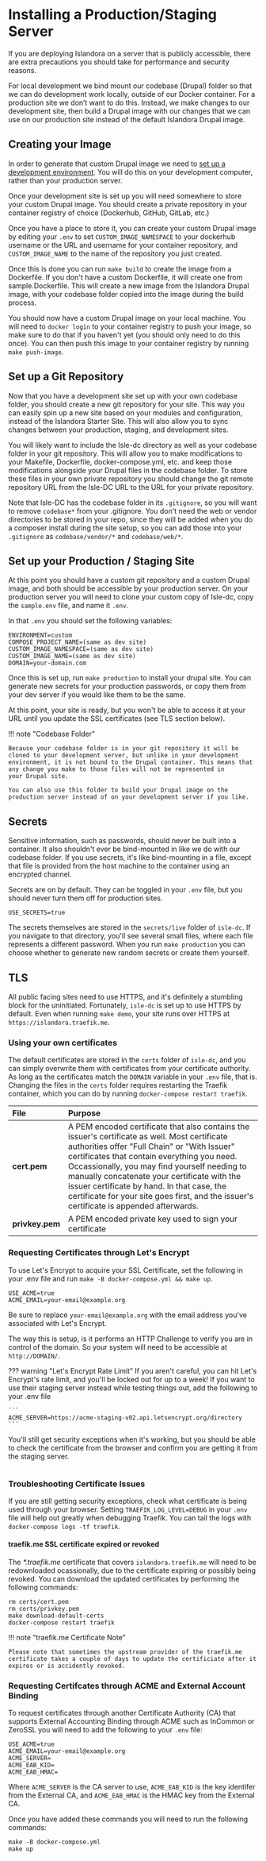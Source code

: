 # Installing a Production/Staging Server

If you are deploying Islandora on a server that is publicly accessible, there are extra precautions you should take for
performance and security reasons.

For local development we bind mount our codebase (Drupal) folder so that we can do development work locally, outside of 
our Docker container. For a production site we don’t want to do this. Instead, we make changes to our development site, 
then build a Drupal image with our changes that we can use on our production site instead of the default Islandora Drupal 
image.

## Creating your Image

In order to generate that custom Drupal image we need to [set up a development environment](../docker-local). You will do this 
on your development computer, rather than your production server.

Once your development site is set up you will need somewhere to store your custom Drupal image. You should create a private 
repository in your container registry of choice (Dockerhub, GitHub, GitLab, etc.)

Once you have a place to store it, you can create your custom Drupal image by editing your `.env` to set `CUSTOM_IMAGE_NAMESPACE` 
to your dockerhub username or the URL and username for your container repository, and `CUSTOM_IMAGE_NAME` to the name of the 
repository you just created.

Once this is done you can run `make build` to create the image from a Dockerfile. If you don't have a custom Dockerfile, it will 
create one from sample.Dockerfile. This will create a new image from the Islandora Drupal image, with your codebase folder copied 
into the image during the build process. 

You should now have a custom Drupal image on your local machine. You will need to `docker login` to your container registry to push 
your image, so make sure to do that if you haven't yet (you should only need to do this once). You can then push this image to your 
container registry by running `make push-image`. 

## Set up a Git Repository

Now that you have a development site set up with your own codebase folder, you should create a new git repository for your site. 
This way you can easily spin up a new site based on your modules and configuration, instead of the Islandora Starter Site. This will 
also allow you to sync changes between your production, staging, and development sites.

You will likely want to include the Isle-dc directory as well as your codebase folder in your git repository. This will allow you to make modifications to 
your Makefile, Dockerfile, docker-compose.yml, etc. and keep those modifications alongside your Drupal files in the codebase folder. 
To store these files in your own private repository you should change the git remote repository URL from the Isle-DC URL to the URL for your private repository.

Note that Isle-DC has the codebase folder in its `.gitignore`, so you will want to remove `codebase*` from your .gitignore. You don't need
the web or vendor directories to be stored in your repo, since they will be added when you do a composer install during the site setup,
so you can add those into your `.gitignore` as `codebase/vendor/*` and `codebase/web/*`.


## Set up your Production / Staging Site

At this point you should have a custom git repository and a custom Drupal image, and both should be accessible by your production server.
On your production server you will need to clone your custom copy of Isle-dc, copy the `sample.env` file, and name it `.env`. 

In that `.env` you should set the following variables:
```
ENVIRONMENT=custom
COMPOSE_PROJECT_NAME=(same as dev site)
CUSTOM_IMAGE_NAMESPACE=(same as dev site)
CUSTOM_IMAGE_NAME=(same as dev site)
DOMAIN=your-domain.com
```

Once this is set up, run `make production` to install your drupal site. You can generate new secrets for your production passwords, or 
copy them from your dev server if you would like them to be the same.

At this point, your site is ready, but you won't be able to access it at your URL until you update the SSL certificates (see TLS section below).

!!! note "Codebase Folder"

    Because your codebase folder is in your git repository it will be cloned to your development server, but unlike in your development
    environment, it is not bound to the Drupal container. This means that any change you make to those files will not be represented in 
    your Drupal site.
    
    You can also use this folder to build your Drupal image on the production server instead of on your development server if you like.

## Secrets

Sensitive information, such as passwords, should never be built into a container.  It also shouldn't ever be bind-mounted in like we
do with our codebase folder.  If you use secrets, it's like bind-mounting in a file, except that file is provided from the host machine
to the container using an encrypted channel.

Secrets are on by default. They can be toggled in your `.env` file, but you should never turn them off for production sites.

```
USE_SECRETS=true
```

The secrets themselves are stored in the `secrets/live` folder of `isle-dc`.  If you navigate to that directory, you'll see several small
files, where each file represents a different password. When you run `make production` you can choose whether to generate new random 
secrets or create them yourself.

## TLS

All public facing sites need to use HTTPS, and it's definitely a stumbling block for the uninitiated.  Fortunately, `isle-dc` is
set up to  use HTTPS by default.  Even when running `make demo`, your site runs over HTTPS at `https://islandora.traefik.me`.

### Using your own certificates

The default certificates are stored in the `certs` folder of `isle-dc`, and you can simply overwrite them with certificates from your
certificate authority.  As long as the certificates match the `DOMAIN` variable in your `.env` file, that is. Changing the files in the `certs` folder requires restarting the Traefik container, which you can do by running `docker-compose restart traefik`.

| File | Purpose |
| :---- | :------- |
| __cert.pem__     | A PEM encoded certificate that also contains the issuer's certificate as well. Most certificate authorities offer "Full Chain" or "With Issuer" certificates that contain everything you need.  Occassionally, you may find yourself needing to manually concatenate your certificate with the issuer certificate by hand. In that case, the certificate for your site goes first, and the issuer's certificate is appended afterwards. |
| __privkey.pem__  | A PEM encoded private key used to sign your certificate |


### Requesting Certificates through Let's Encrypt

To use Let's Encrypt to acquire your SSL Certificate, set the following in your .env file and run `make -B docker-compose.yml && make up`.

```
USE_ACME=true
ACME_EMAIL=your-email@example.org
```

Be sure to replace `your-email@example.org` with the email address you've associated with Let's Encrypt.

The way this is setup, is it performs an HTTP Challenge to verify you are in control of the domain. So your system will need to be accessible at `http://DOMAIN/`.

??? warning  "Let's Encrypt Rate Limit"
    If you aren't careful, you can hit Let's Encrypt's rate limit, and you'll be locked out for up to a week!  If you want to use their staging server instead while testing things out, add the following to your .env file

    ```
    ACME_SERVER=https://acme-staging-v02.api.letsencrypt.org/directory
    ```

You'll still get security exceptions when it's working, but you should be able to check the certificate from the browser and confirm you are getting it from the staging server.

```
```

### Troubleshooting Certificate Issues

If you are still getting security exceptions, check what certificate is being used through your browser.  Setting `TRAEFIK_LOG_LEVEL=DEBUG` in your `.env` file will help out greatly when debugging Traefik.  You can tail the logs with `docker-compose logs -tf traefik`.

#### traefik.me SSL certificate expired or revoked
The _*.traefik.me_ certificate that covers `islandora.traefik.me` will need to be redownloaded ocassionally, due to the certificate expiring or possibly being revoked. You can download the updated certificates by performing the following commands:

```
rm certs/cert.pem
rm certs/privkey.pem
make download-default-certs
docker-compose restart traefik
```

!!! note "traefik.me Certificate Note"

    Please note that sometimes the upstream provider of the traefik.me certificate takes a couple of days to update the certificiate after it expires or is accidently revoked.

### Requesting Certifcates through ACME and External Account Binding

To request certificates through another Certificate Authority (CA) that supports External Accounting Binding through ACME such as InCommon or ZeroSSL you will need to add the following to your `.env` file:

```
USE_ACME=true
ACME_EMAIL=your-email@example.org
ACME_SERVER=
ACME_EAB_KID=
ACME_EAB_HMAC=
```

Where `ACME_SERVER` is the CA server to use, `ACME_EAB_KID` is the key identifer from the External CA, and `ACME_EAB_HMAC` is the HMAC key from the External CA.

Once you have added these commands you will need to run the following commands:

```
make -B docker-compose.yml
make up
```
